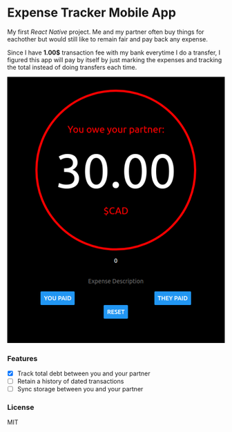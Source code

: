 # Expense Tracker Mobile App

My first *React Native* project. Me and my partner often buy things for eachother but would still like to remain 
fair and pay back any expense.

Since I have **1.00$** transaction fee with my bank everytime I do a transfer, I figured this app will pay by itself by just 
marking the expenses and tracking the total instead of doing transfers each time.

![demo](assets/demo.png)

### Features
- [x] Track total debt between you and your partner
- [ ] Retain a history of dated transactions
- [ ] Sync storage between you and your partner

### License
MIT